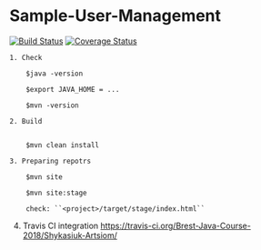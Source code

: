 # Sample-User-Management

[![Build Status](https://travis-ci.org/Brest-Java-Course-2018/Shykasiuk-Artsiom.svg?branch=master)](https://travis-ci.org/Brest-Java-Course-2018/Shykasiuk-Artsiom)
[![Coverage Status](https://coveralls.io/repos/github/Brest-Java-Course-2018/Shykasiuk-Artsiom/badge.svg)](https://coveralls.io/github/Brest-Java-Course-2018/Shykasiuk-Artsiom)

    1. Check  
        
        $java -version  
        
        $export JAVA_HOME = ...
        
        $mvn -version
        
    2. Build
    
        
        $mvn clean install
        
    3. Preparing repotrs
      
        $mvn site
      
        $mvn site:stage
      
        check: ``<project>/target/stage/index.html``


4. Travis CI integration
    https://travis-ci.org/Brest-Java-Course-2018/Shykasiuk-Artsiom/